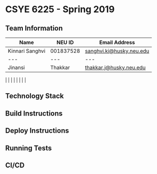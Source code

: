 # CSYE 6225 - Spring 2019

## Team Information

| Name | NEU ID | Email Address |
| --- | --- | --- |
| Kinnari Sanghvi| 001837528| sanghvi.ki@husky.neu.edu |
| --- | --- | --- |
| Jinansi | Thakkar | thakkar.j@husky.neu.edu |

| | | |
| | | |

## Technology Stack


## Build Instructions


## Deploy Instructions


## Running Tests


## CI/CD


